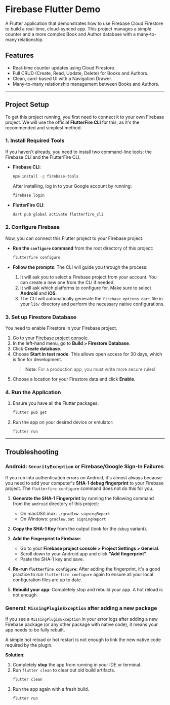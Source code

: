 # Firebase Flutter Demo

A Flutter application that demonstrates how to use Firebase Cloud Firestore to build a real-time, cloud-synced app. This project manages a simple counter and a more complex Book and Author database with a many-to-many relationship.

## Features

- Real-time counter updates using Cloud Firestore.
- Full CRUD (Create, Read, Update, Delete) for Books and Authors.
- Clean, card-based UI with a Navigation Drawer.
- Many-to-many relationship management between Books and Authors.

---

## Project Setup

To get this project running, you first need to connect it to your own Firebase project. We will use the official **FlutterFire CLI** for this, as it's the recommended and simplest method.

### 1. Install Required Tools

If you haven't already, you need to install two command-line tools: the Firebase CLI and the FlutterFire CLI.

- **Firebase CLI**:
  ```sh
  npm install -g firebase-tools
  ```
  After installing, log in to your Google account by running:
  ```sh
  firebase login
  ```

- **FlutterFire CLI**:
  ```sh
  dart pub global activate flutterfire_cli
  ```

### 2. Configure Firebase

Now, you can connect this Flutter project to your Firebase project.

- **Run the `configure` command** from the root directory of this project:
  ```sh
  flutterfire configure
  ```

- **Follow the prompts**: The CLI will guide you through the process:
  1.  It will ask you to select a Firebase project from your account. You can create a new one from the CLI if needed.
  2.  It will ask which platforms to configure for. Make sure to select **Android** and **iOS**.
  3.  The CLI will automatically generate the `firebase_options.dart` file in your `lib/` directory and perform the necessary native configurations.

### 3. Set up Firestore Database

You need to enable Firestore in your Firebase project.

1.  Go to your [Firebase project console](https://console.firebase.google.com/).
2.  In the left-hand menu, go to **Build > Firestore Database**.
3.  Click **Create database**.
4.  Choose **Start in test mode**. This allows open access for 30 days, which is fine for development.
    > **Note**: For a production app, you must write more secure rules!
5.  Choose a location for your Firestore data and click **Enable**.

### 4. Run the Application

1.  Ensure you have all the Flutter packages:
    ```sh
    flutter pub get
    ```
2.  Run the app on your desired device or emulator:
    ```sh
    flutter run
    ```

---

## Troubleshooting

### Android: `SecurityException` or Firebase/Google Sign-In Failures

If you run into authentication errors on Android, it's almost always because you need to add your computer's **SHA-1 debug fingerprint** to your Firebase project. The `flutterfire configure` command does not do this for you.

1.  **Generate the SHA-1 Fingerprint** by running the following command from the `android` directory of this project:
    -   On macOS/Linux: `./gradlew signingReport`
    -   On Windows: `gradlew.bat signingReport`

2.  **Copy the SHA-1 Key** from the output (look for the `debug` variant).

3.  **Add the Fingerprint to Firebase**:
    -   Go to your **Firebase project console > Project Settings > General**.
    -   Scroll down to your Android app and click **"Add fingerprint"**.
    -   Paste the SHA-1 key and save.

4.  **Re-run `flutterfire configure`**:
    After adding the fingerprint, it's a good practice to run `flutterfire configure` again to ensure all your local configuration files are up to date.

5.  **Rebuild your app**: Completely stop and rebuild your app. A hot reload is not enough.

### General: `MissingPluginException` after adding a new package

If you see a `MissingPluginException` in your error logs after adding a new Firebase package (or any other package with native code), it means your app needs to be fully rebuilt.

A simple hot reload or hot restart is not enough to link the new native code required by the plugin.

**Solution**:
1.  Completely **stop** the app from running in your IDE or terminal.
2.  Run `flutter clean` to clear out old build artifacts.
    ```sh
    flutter clean
    ```
3.  Run the app again with a fresh build.
    ```sh
    flutter run
    ```
